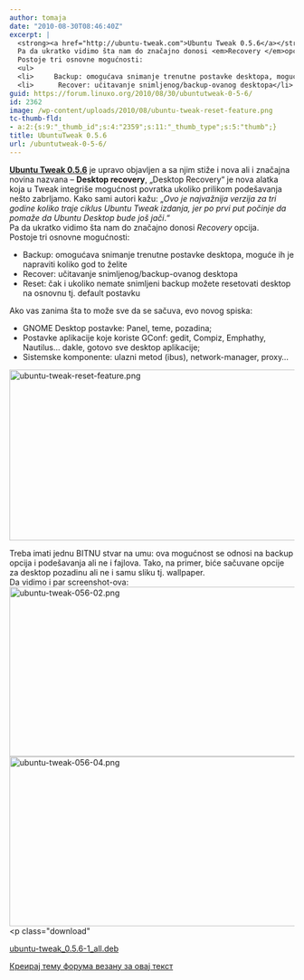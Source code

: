 ```yaml
---
author: tomaja
date: "2010-08-30T08:46:40Z"
excerpt: |
  <strong><a href="http://ubuntu-tweak.com">Ubuntu Tweak 0.5.6</a></strong> je upravo objavljen a sa njim stiže i nova ali i značajna novina nazvana - <strong>Desktop recovery</strong>, "Desktop Recovery" je nova alatka koja u Tweak integriše mogućnost povratka ukoliko prilikom podešavanja nešto zabrljamo. Kako sami autori kažu: "<em>Ovo je najvažnija verzija za tri godine  koliko traje ciklus Ubuntu Tweak izdanja, jer po prvi put počinje da pomaže da Ubuntu Desktop bude još jači</em>."
  Pa da ukratko vidimo šta nam do značajno donosi <em>Recovery </em>opcija.
  Postoje tri osnovne mogućnosti:
  <ul>
  <li>     Backup: omogućava snimanje trenutne postavke desktopa, moguće ih je napraviti koliko god to želite</li>
  <li>      Recover: učitavanje snimljenog/backup-ovanog desktopa</li>
guid: https://forum.linuxo.org/2010/08/30/ubuntutweak-0-5-6/
id: 2362
image: /wp-content/uploads/2010/08/ubuntu-tweak-reset-feature.png
tc-thumb-fld:
- a:2:{s:9:"_thumb_id";s:4:"2359";s:11:"_thumb_type";s:5:"thumb";}
title: UbuntuTweak 0.5.6
url: /ubuntutweak-0-5-6/
---
```

**[Ubuntu Tweak 0.5.6](http://ubuntu-tweak.com)** je upravo objavljen a sa njim stiže i nova ali i značajna novina nazvana &#8211; **Desktop recovery**, &#8222;Desktop Recovery&#8220; je nova alatka koja u Tweak integriše mogućnost povratka ukoliko prilikom podešavanja nešto zabrljamo. Kako sami autori kažu: &#8222;_Ovo je najvažnija verzija za tri godine koliko traje ciklus Ubuntu Tweak izdanja, jer po prvi put počinje da pomaže da Ubuntu Desktop bude još jači_.&#8220;  
Pa da ukratko vidimo šta nam do značajno donosi _Recovery_ opcija.  
Postoje tri osnovne mogućnosti:

  * Backup: omogućava snimanje trenutne postavke desktopa, moguće ih je napraviti koliko god to želite
  * Recover: učitavanje snimljenog/backup-ovanog desktopa
  * Reset: čak i ukoliko nemate snimljeni backup možete resetovati desktop na osnovnu tj. default postavku

Ako vas zanima šta to može sve da se sačuva, evo novog spiska:

  * GNOME Desktop postavke: Panel, teme, pozadina;
  * Postavke aplikacije koje koriste GConf: gedit, Compiz, Emphathy, Nautilus… dakle, gotovo sve desktop aplikacije;
  * Sistemske komponente: ulazni metod (ibus), network-manager, proxy…

<img class=" size-full wp-image-2359" src="https://linuxo.org/wp-content/uploads/2010/08/ubuntu-tweak-reset-feature.png" width="506" height="302" alt="ubuntu-tweak-reset-feature.png" srcset="https://linuxo.org/wp-content/uploads/2010/08/ubuntu-tweak-reset-feature.png 1012w, https://linuxo.org/wp-content/uploads/2010/08/ubuntu-tweak-reset-feature-300x179.png 300w, https://linuxo.org/wp-content/uploads/2010/08/ubuntu-tweak-reset-feature-768x458.png 768w" sizes="(max-width: 506px) 100vw, 506px" /> 

Treba imati jednu BITNU stvar na umu: ova mogućnost se odnosi na backup opcija i podešavanja ali ne i fajlova. Tako, na primer, biće sačuvane opcije za desktop pozadinu ali ne i samu sliku tj. wallpaper.  
Da vidimo i par screenshot-ova:  
<img class=" size-full wp-image-2360" src="https://linuxo.org/wp-content/uploads/2010/08/ubuntu-tweak-056-02.png" width="612" height="300" alt="ubuntu-tweak-056-02.png" />  
<img class=" size-full wp-image-2361" src="https://linuxo.org/wp-content/uploads/2010/08/ubuntu-tweak-056-04.png" width="612" height="300" alt="ubuntu-tweak-056-04.png" /> <p class="download"

[ubuntu-tweak\_0.5.6-1\_all.deb](http://launchpad.net/ubuntu-tweak/0.5.x/0.5.6/+download/ubuntu-tweak_0.5.6-1_all.deb "download")</p> 

[Креирај тему форума везану за овај текст](https://linuxo.org/nova-tema-na-forumu/?se_pid=2362)